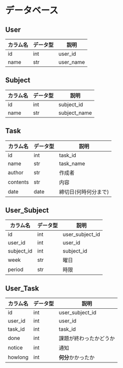# データベース
## User
|カラム名|データ型|説明|
|--|--|--|
|id|int|user_id|
|name|str|user_name|

## Subject
|カラム名|データ型|説明|
|--|--|--|
|id|int|subject_id|
|name|str|subject_name|

## Task
|カラム名|データ型|説明|
|--|--|--|
|id|int|task_id|
|name|str|task_name|
|author|str|作成者|
|contents|str|内容|
|date|date|締切日(何時何分まで)|

## User_Subject
|カラム名|データ型|説明|
|--|--|--|
|id|int|user_subject_id|
|user_id|int|user_id|
|subject_id|int|subject_id|
|week|str|曜日|
|period|str|時限|

## User_Task
|カラム名|データ型|説明|
|--|--|--|
|id|int|user_subject_id|
|user_id|int|user_id|
|task_id|int|task_id|
|done|int|課題が終わったかどうか|
|notice|int|通知|
|howlong|int|**何分**かかったか|